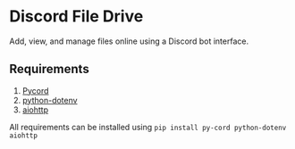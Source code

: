 # Discord File Drive

Add, view, and manage files online using a Discord bot interface.

## Requirements

1. [Pycord](https://pycord.dev/)
2. [python-dotenv](https://github.com/theskumar/python-dotenv)
3. [aiohttp](https://pypi.org/project/aiohttp/)

All requirements can be installed using `pip install py-cord python-dotenv aiohttp`
